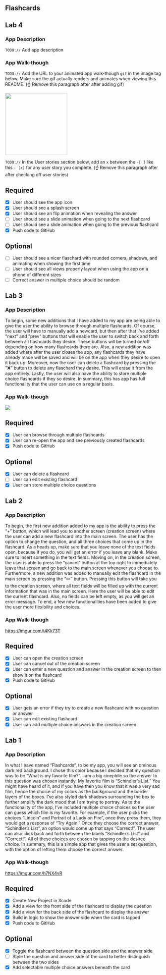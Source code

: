 ## Flashcards

## Lab 4

### App Description
`TODO://` Add app description

### App Walk-though
`TODO://` Add the URL to your animated app walk-though `gif` in the image tag below. Make sure the gif actually renders and animates when viewing this README. (☝️ Remove this paragraph after after adding gif)

<img src="YOUR_GIF_URL_HERE" width=200><br>

`TODO://` In the User stories section below, add an `x` between the `-[ ]` like this `- [x]` for any user story you complete. (☝️ Remove this paragraph after after checking off user stories)

## Required
- [x] User should see the app icon 
- [x] User should see a splash screen
- [x] User should see an flip animation when revealing the answer
- [ ] User should see a slide animation when going to the next flashcard
- [ ] User should see a slide animation when going to the previous flashcard
- [x] Push code to GitHub
## Optional
- [ ] User should see a nicer flaschard with rounded corners, shadows, and animating when showing the first time
- [ ] User should see all views properly layout when using the app on a phone of different sizes
- [ ] Correct answer in multiple choice should be random

## Lab 3

### App Description
To begin, some new additions that I have added to my app are being able to give the user the ability to browse through multiple flashcards. Of course, the user will have to manually add a newcard, but then after that I've added "next" and "prev" buttons that will enable the user to switch back and forth between all flashcards they desire. These buttons will be turned on/off depending on how many flashcards there are. Also, a new addition was added where after the user closes the app, any flashcards they have already made will be saved and will be on the app when they desire to open it back up. Moreover, now the user can delete a flashcard by pressing the "❌" button to delete any flaschard they desire. This will erase it from the app entirely. Lastly, the user will also have the ability to store multiple choice flashcards if they so desire. In summary, this has app has full functionality that the user can use on a regular basis. 

### App Walk-though
![](https://imgur.com/VrASsBJ.gif)

## Required
- [x] User can browse through multiple flashcards
- [x] User can re-open the app and see previously created flashcards
- [x] Push code to GitHub
## Optional
- [x] User can delete a flashcard
- [ ] User can edit existing flashcard
- [x] User can store multiple choice questions

## Lab 2

### App Description
To begin, the first new addition added to my app is the ability to press the “+” button, which will lead you to another screen (creation screen) where the user can add a new flashcard into the main screen. The user has the option to change the question, and all three choices that come up in the flashcard. As a heads up, make sure that you leave none of the text fields open, because if you do, you will get an error if you leave any blank. Make sure to insert something in the text fields. Moving on, in the creation screen, the user is able to press the “cancel” button at the top right to immediately leave that screen and go back to the main screen whenever you choose to. Furthermore, a new addition was added to manually edit the flashcard in the main screen by pressing the “✏️” button. Pressing this button will take you to the creation screen, where all text fields will be filled up with the current information that was in the main screen. Here the user will be able to edit the current flashcard. Also, no fields can be left empty, as you will get an error message. To end, a few new functionalities have been added to give the user more flexibility and choices.

### App Walk-though
https://imgur.com/t4Kk73T

## Required
- [x] User can open the creation screen
- [x] User can cancel out of the creation screen
- [x] User can enter a new question and answer in the creation screen to then show it on the flashcard
- [x] Push code to GitHub
## Optional
- [x] User gets an error if they try to create a new flashcard with no question or answer
- [x] User can edit existing flashcard
- [x] User can add multiple choice answers in the creation screen

## Lab 1

### App Description
In what I have named “Flashcards”, to be my app, you will see an ominous dark red background. I chose this color because I decided that my question was to be “What is my favorite film?”. I am a big cinephile so the answer to this question was chosen instantly. My favorite film is “Schindler’s List.” You might have heard of it, and if you have then you know that it was a very sad film, hence the choice of my colors as the background and the border layers of the boxes. I’ve also styled dark shadows surrounding the box to further amplify the dark mood that I am trying to portray. As to the functionality of the app, I’ve included multiple choice choices so the user can guess which film is my favorite. For example, if the user picks the choices “Lincoln” and Portrait of a Lady on Fire”, once they press them, they would get a response of “Try Again.” Once they choose the correct answer, “Schindler’s List”, an option would come up that says “Correct!”. The user can also click back and forth between the labels “Schindler’s List” and “Correct!”. All of these choices are chosen by tapping on the desired choice. In summary, this is a simple app that gives the user a set question, with the option of letting them choose the correct answer.

### App Walk-though
https://imgur.com/h7NX4vR

## Required
- [x] Create New Project in Xcode
- [x] Add a view for the front side of the flashcard to display the question
- [x] Add a view for the back side of the flashcard to display the answer
- [x] Build in logic to show the answer side when the card is tapped
- [x] Push code to GitHub
## Optional
- [x] Toggle the flashcard between the question side and the answer side
- [ ] Style the question and answer side of the card to better distinguish between the two sides
- [x] Add selectable multiple choice answers beneath the card
